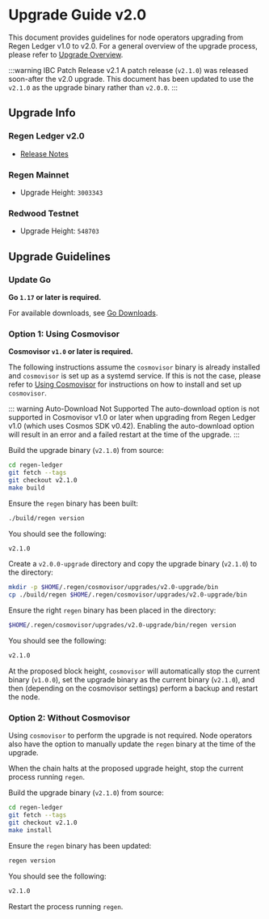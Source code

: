 # Upgrade Guide v2.0

This document provides guidelines for node operators upgrading from Regen Ledger v1.0 to v2.0. For a general overview of the upgrade process, please refer to [Upgrade Overview](README.md).

:::warning IBC Patch Release v2.1
A patch release (`v2.1.0`) was released soon-after the v2.0 upgrade. This document has been updated to use the `v2.1.0` as the upgrade binary rather than `v2.0.0`.
:::

## Upgrade Info

### Regen Ledger v2.0

- [Release Notes](https://github.com/RegenNetwork/regen-ledger/releases/tag/v2.0.0)

### Regen Mainnet

- Upgrade Height: `3003343`

### Redwood Testnet

- Upgrade Height: `548703`

## Upgrade Guidelines

### Update Go

**Go `1.17` or later is required.**

For available downloads, see [Go Downloads](https://go.dev/dl/).

### Option 1: Using Cosmovisor

**Cosmovisor `v1.0` or later is required.**

The following instructions assume the `cosmovisor` binary is already installed and `cosmovisor` is set up as a systemd service. If this is not the case, please refer to [Using Cosmovisor](../get-started/using-cosmovisor.md) for instructions on how to install and set up `cosmovisor`.

::: warning Auto-Download Not Supported
The auto-download option is not supported in Cosmovisor v1.0 or later when upgrading from Regen Ledger v1.0 (which uses Cosmos SDK v0.42). Enabling the auto-download option will result in an error and a failed restart at the time of the upgrade.
:::

Build the upgrade binary (`v2.1.0`) from source:

```bash
cd regen-ledger
git fetch --tags
git checkout v2.1.0
make build
```

Ensure the `regen` binary has been built:

```bash
./build/regen version
```

You should see the following:

```bash
v2.1.0
```

Create a `v2.0.0-upgrade` directory and copy the upgrade binary (`v2.1.0`) to the directory:

```bash
mkdir -p $HOME/.regen/cosmovisor/upgrades/v2.0-upgrade/bin
cp ./build/regen $HOME/.regen/cosmovisor/upgrades/v2.0-upgrade/bin
```
Ensure the right `regen` binary has been placed in the directory:

```bash
$HOME/.regen/cosmovisor/upgrades/v2.0-upgrade/bin/regen version
```

You should see the following:

```bash
v2.1.0
```

At the proposed block height, `cosmovisor` will automatically stop the current binary (`v1.0.0`), set the upgrade binary as the current binary (`v2.1.0`), and then (depending on the cosmovisor settings) perform a backup and restart the node.

### Option 2: Without Cosmovisor

Using `cosmovisor` to perform the upgrade is not required. Node operators also have the option to manually update the `regen` binary at the time of the upgrade.

When the chain halts at the proposed upgrade height, stop the current process running `regen`.

Build the upgrade binary (`v2.1.0`) from source:

```bash
cd regen-ledger
git fetch --tags
git checkout v2.1.0
make install
```

Ensure the `regen` binary has been updated:

```bash
regen version
```

You should see the following:

```bash
v2.1.0
```

Restart the process running `regen`.